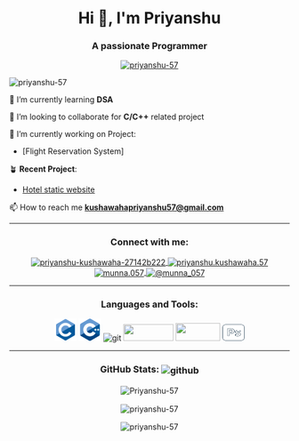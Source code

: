 <!--<h1 align="center">Hi 👋, I'm Priyanshu</h1>
<h3 align="center">A passionate Programmer.</h3>
<p align="Middle"> <a href="https://github.com/priyanshu-57/github-profile-trophy"><img src="https://github-profile-trophy.vercel.app/?username=priyanshu-57" alt="priyanshu-57" /></a> </p> 
<p align="left"> <img src="https://komarev.com/ghpvc/?username=priyanshu-57&label=Profile%20views&color=0e75b6&style=flat" alt="priyanshu-57" /> </p>
 
<img align="right" alt="Coding" width="400" src="https://cdn.pixabay.com/photo/2020/08/08/02/56/hacker-5471975_1280.png">

🌱 I’m currently learning **DSA**
  
👯 I’m looking to collaborate for **C/C++** related project

 🔭 I’m currently working on Project:<br>
 - [Flight Reservation System]<br>

🪴 **Recent Project**: <br>
 - [Hotel static website](https://priyanshu57.000webhostapp.com/)<br>
  
  
 📫 How to reach me **kushawahapriyanshu57@gmail.com**

<h3 align="left">Connect with me:</h3>
<p align="left">

<a href="https://linkedin.com/in/priyanshu-kushawaha" target="blank"><img align="center" src="https://raw.githubusercontent.com/rahuldkjain/github-profile-readme-generator/master/src/images/icons/Social/linked-in-alt.svg" alt="priyanshu-kushawaha-27142b222" height="30" width="40" /></a>
<a href="https://fb.com/priyanshu.kushawaha.57" target="blank"><img align="center" src="https://raw.githubusercontent.com/rahuldkjain/github-profile-readme-generator/master/src/images/icons/Social/facebook.svg" alt="priyanshu.kushawaha.57" height="30" width="40" /></a>
<a href="https://instagram.com/munna.057" target="blank"><img align="center" src="https://raw.githubusercontent.com/rahuldkjain/github-profile-readme-generator/master/src/images/icons/Social/instagram.svg" alt="munna.057" height="30" width="40" /></a>
<a href="https://twitter.com/@munna_057" target="blank"><img align="center" src="https://raw.githubusercontent.com/rahuldkjain/github-profile-readme-generator/master/src/images/icons/Social/twitter.svg" alt="@munna_057" height="30" width="40" /></a>
</p>


---


### Langauges & Tools 
 <p><img src="https://raw.githubusercontent.com/devicons/devicon/master/icons/c/c-original.svg" alt="c" width="40" height="auto">  
 <img src="https://raw.githubusercontent.com/devicons/devicon/master/icons/cplusplus/cplusplus-original.svg" alt="cplusplus" width="40" height="auto"> 
   <img src="https://www.vectorlogo.zone/logos/git-scm/git-scm-icon.svg" alt="git" width="40" height="auto"> 
 <img src="http://img.shields.io/badge/-Github-000000?style=flat&logo=github&logoColor=FFFFFF" width="90" height="30"> 
<img src="http://img.shields.io/badge/-VS%20Code-007ACC?style=flat&logo=visual%20studio%20code&logoColor=white" width="80" height="32">  
<!--   <img src = "https://img.shields.io/badge/-HTML5-E34F26?style=flat&logo=html5&logoColor=white" width="80" height="30">  -->
<!-- <img src = "https://img.shields.io/badge/-CSS3-1572B6?style=flat&logo=css3&logoColor=white" width="80" height="30"> -->


<!--
<img src="https://raw.githubusercontent.com/devicons/devicon/master/icons/photoshop/photoshop-line.svg" alt="photoshop" width="40" height="30"> </p>
<p  align="left"><img align="center" src="https://github-readme-stats.vercel.app/api/top-langs?username=Priyanshu-57&show_icons=true&locale=en&layout=compact" alt="Priyanshu-57" /></p> 
<p  align="left"><img align="center" src="https://github-readme-streak-stats.herokuapp.com/?user=priyanshu-57&" alt="priyanshu-57" /></p>
<p align="left">&nbsp;<img align="center" src="https://github-readme-stats.vercel.app/api?username=priyanshu-57&show_icons=true&locale=en" alt="priyanshu-57" /></p>-->
<h1 align="center">Hi 👋, I'm Priyanshu</h1>
<h3 align="center">A passionate Programmer</h3>

<p align="center">
  <a href="https://github.com/priyanshu-57/github-profile-trophy">
    <img src="https://github-profile-trophy.vercel.app/?username=priyanshu-57" alt="priyanshu-57" />
  </a>
</p>

<p align="left">
  <img src="https://komarev.com/ghpvc/?username=priyanshu-57&label=Profile%20views&color=0e75b6&style=flat" alt="priyanshu-57" />
</p>

<!-- About Me -->
  🌱 I’m currently learning **DSA**
  
👯 I’m looking to collaborate for **C/C++** related project

 🔭 I’m currently working on Project:<br>
 - [Flight Reservation System]<br>

🪴 **Recent Project**: <br>
 - [Hotel static website](https://priyanshu57.000webhostapp.com/)<br>
  
 📫 How to reach me **kushawahapriyanshu57@gmail.com**

 <hr>
 
<!-- Connect with Me -->
<h3 align="center">Connect with me:</h3>
<p align="center">
  <a href="https://linkedin.com/in/priyanshu-kushawaha" target="blank">
    <img align="center" src="https://raw.githubusercontent.com/rahuldkjain/github-profile-readme-generator/master/src/images/icons/Social/linked-in-alt.svg" alt="priyanshu-kushawaha-27142b222" height="30" width="40"  />
  </a>
  <a href="https://fb.com/priyanshu.kushawaha.57" target="blank">
    <img align="center" src="https://raw.githubusercontent.com/rahuldkjain/github-profile-readme-generator/master/src/images/icons/Social/facebook.svg" alt="priyanshu.kushawaha.57" height="30" width="40"  />
  </a>
  <a href="https://instagram.com/munna.057" target="blank">
    <img align="center" src="https://raw.githubusercontent.com/rahuldkjain/github-profile-readme-generator/master/src/images/icons/Social/instagram.svg" alt="munna.057" height="30" width="40" />
  </a>
  <a href="https://twitter.com/@munna_057" target="blank">
    <img align="center" src="https://raw.githubusercontent.com/rahuldkjain/github-profile-readme-generator/master/src/images/icons/Social/twitter.svg" alt="@munna_057" height="30" width="40" />
  </a>
</p>

<hr>

<!-- Languages and Tools -->
<h3 align="center">Languages and Tools:</h3>
<p align="center">
  <img src="https://raw.githubusercontent.com/devicons/devicon/master/icons/c/c-original.svg" alt="c" width="40" height="auto">  
  <img src="https://raw.githubusercontent.com/devicons/devicon/master/icons/cplusplus/cplusplus-original.svg" alt="cplusplus" width="40" height="auto"> 
  <img src="https://www.vectorlogo.zone/logos/git-scm/git-scm-icon.svg" alt="git" width="40" height="auto" > 
  <img src="http://img.shields.io/badge/-Github-000000?style=flat&logo=github&logoColor=FFFFFF" width="90" height="30"> 
  <img src="http://img.shields.io/badge/-VS%20Code-007ACC?style=flat&logo=visual%20studio%20code&logoColor=white" width="80" height="32" >  
  <img src="https://raw.githubusercontent.com/devicons/devicon/master/icons/photoshop/photoshop-line.svg" alt="photoshop" width="40" height="30"> 
</p>
<hr>


<!-- GitHub Stats -->
<h3 align="center">GitHub Stats: <img align="center" src="https://github.githubassets.com/images/modules/logos_page/GitHub-Mark.png" alt="github" height="30" width="30" /></h3>
  
<p align="center">
  <img align="center" src="https://github-readme-stats.vercel.app/api/top-langs?username=Priyanshu-57&show_icons=true&locale=en&layout=compact&theme=vue-dark" alt="Priyanshu-57" />
</p> 
<p align="center">
  <img align="center" src="https://github-readme-stats.vercel.app/api?username=priyanshu-57&show_icons=true&locale=en&theme=vue-dark" alt="priyanshu-57" />
</p>
<p align="center">
  <img align="center" src="https://github-readme-streak-stats.herokuapp.com/?user=priyanshu-57&theme=vue-dark" alt="priyanshu-57" />
</p>
